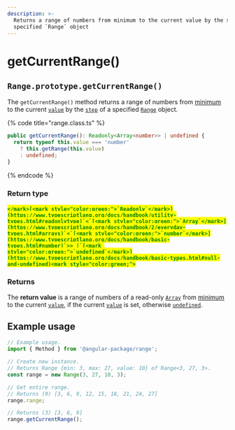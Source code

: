```yaml
---
description: >-
  Returns a range of numbers from minimum to the current value by the step of a
  specified `Range` object
---
```


# getCurrentRange()

## `Range.prototype.getCurrentRange()`

The `getCurrentRange()` method returns a range of numbers from [minimum](../properties/min.md) to the current [`value`](../accessors/value.md) by the [`step`](../accessors/get-step.md) of a specified [`Range`](broken-reference) object.

{% code title="range.class.ts" %}
```typescript
public getCurrentRange(): Readonly<Array<number>> | undefined {
  return typeof this.value === 'number'
    ? this.getRange(this.value)
    : undefined;
}
```
{% endcode %}

### Return type

#### <mark style="color:green;">``</mark>[<mark style="color:green;">`Readonly`</mark>](https://www.typescriptlang.org/docs/handbook/utility-types.html#readonlytype)`<`[<mark style="color:green;">`Array`</mark>](https://www.typescriptlang.org/docs/handbook/2/everyday-types.html#arrays)`<`[<mark style="color:green;">`number`</mark>](https://www.typescriptlang.org/docs/handbook/basic-types.html#number)`>> |`[<mark style="color:green;">`undefined`</mark>](https://www.typescriptlang.org/docs/handbook/basic-types.html#null-and-undefined)<mark style="color:green;">``</mark>

### Returns

The **return value** is a range of numbers of a read-only [`Array`](https://developer.mozilla.org/en-US/docs/Web/JavaScript/Reference/Global\_Objects/Array) from [minimum](../properties/min.md) to the current [`value`](../accessors/value.md), if the current [`value`](../accessors/value.md) is set, otherwise [`undefined`](https://developer.mozilla.org/en-US/docs/Web/JavaScript/Reference/Global\_Objects/undefined).

## Example usage

```typescript
// Example usage.
import { Method } from '@angular-package/range';

// Create new instance.
// Returns Range {min: 3, max: 27, value: 10} of Range<3, 27, 3>.
const range = new Range(3, 27, 10, 3);

// Get entire range.
// Returns (9) [3, 6, 9, 12, 15, 18, 21, 24, 27]
range.range;

// Returns (3) [3, 6, 9]
range.getCurrentRange();
```
